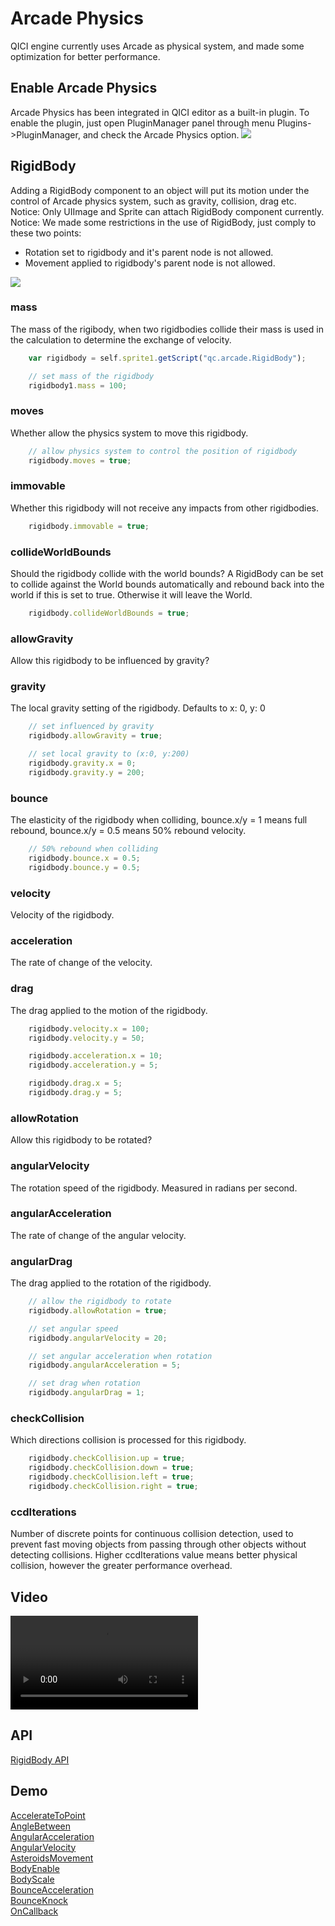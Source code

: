 # Arcade Physics

QICI engine currently uses Arcade as physical system, and made some optimization for better performance.

## Enable Arcade Physics

Arcade Physics has been integrated in QICI editor as a built-in plugin. To enable the plugin, just open PluginManager panel through menu Plugins->PluginManager, and check the Arcade Physics option.
![](images/import_arcade.png)

## RigidBody

Adding a RigidBody component to an object will put its motion under the control of Arcade physics system, such as gravity, collision, drag etc.    
Notice: Only UIImage and Sprite can attach RigidBody component currently.  
Notice: We made some restrictions in the use of RigidBody, just comply to these two points:
* Rotation set to rigidbody and it's parent node is not allowed.
* Movement applied to rigidbody's parent node is not allowed.

![](images/rigidbody.png)

### mass
The mass of the rigibody, when two rigidbodies collide their mass is used in the calculation to determine the exchange of velocity.

````javascript
    var rigidbody = self.sprite1.getScript("qc.arcade.RigidBody");

    // set mass of the rigidbody
    rigidbody1.mass = 100;
````

### moves
Whether allow the physics system to move this rigidbody.
````javascript
    // allow physics system to control the position of rigidbody
    rigidbody.moves = true;
````

### immovable
Whether this rigidbody will not receive any impacts from other rigidbodies.
````javascript
    rigidbody.immovable = true;
````

### collideWorldBounds
Should the rigidbody collide with the world bounds? A RigidBody can be set to collide against the World bounds automatically and rebound back into the world if this is set to true. Otherwise it will leave the World.

````javascript
    rigidbody.collideWorldBounds = true;
````

### allowGravity
Allow this rigidbody to be influenced by gravity?

### gravity
The local gravity setting of the rigidbody. Defaults to x: 0, y: 0

````javascript
    // set influenced by gravity
    rigidbody.allowGravity = true;

    // set local gravity to (x:0, y:200)
    rigidbody.gravity.x = 0;
    rigidbody.gravity.y = 200;
````

### bounce
The elasticity of the rigidbody when colliding, bounce.x/y = 1 means full rebound, bounce.x/y = 0.5 means 50% rebound velocity.

````javascript
    // 50% rebound when colliding
    rigidbody.bounce.x = 0.5;
    rigidbody.bounce.y = 0.5;
````

### velocity
Velocity of the rigidbody.

### acceleration
The rate of change of the velocity.

### drag
The drag applied to the motion of the rigidbody.

````javascript
    rigidbody.velocity.x = 100;
    rigidbody.velocity.y = 50;

    rigidbody.acceleration.x = 10;
    rigidbody.acceleration.y = 5;

    rigidbody.drag.x = 5;
    rigidbody.drag.y = 5;
````

### allowRotation
Allow this rigidbody to be rotated?

### angularVelocity
The rotation speed of the rigidbody. Measured in radians per second.

### angularAcceleration
The rate of change of the angular velocity.

### angularDrag
The drag applied to the rotation of the rigidbody.

````javascript
    // allow the rigidbody to rotate
    rigidbody.allowRotation = true;

    // set angular speed
    rigidbody.angularVelocity = 20;

    // set angular acceleration when rotation
    rigidbody.angularAcceleration = 5;

    // set drag when rotation
    rigidbody.angularDrag = 1;
````

### checkCollision
Which directions collision is processed for this rigidbody.
````javascript
    rigidbody.checkCollision.up = true;
    rigidbody.checkCollision.down = true;
    rigidbody.checkCollision.left = true;
    rigidbody.checkCollision.right = true;
````

### ccdIterations
Number of discrete points for continuous collision detection, used to prevent fast moving objects from passing through other objects without detecting collisions. Higher ccdIterations value means better physical collision, however the greater performance overhead.

## Video
<video controls="controls" src="../video/plugin_arcade.mp4"></video>

## API
[RigidBody API](http://docs.qiciengine.com/api/officialplugins/arcade/RigidBody.html)

## Demo
[AccelerateToPoint](http://engine.qiciengine.com/demo/ArcadePhysics/arcade_AccelerateToPoint/index.html)   
[AngleBetween](http://engine.qiciengine.com/demo/ArcadePhysics/arcade_AngleBetween/index.html)  
[AngularAcceleration](http://engine.qiciengine.com/demo/ArcadePhysics/arcade_AngularAcceleration/index.html)  
[AngularVelocity](http://engine.qiciengine.com/demo/ArcadePhysics/arcade_AngularVelocity/index.html)  
[AsteroidsMovement](http://engine.qiciengine.com/demo/ArcadePhysics/arcade_AsteroidsMovement/index.html)  
[BodyEnable](http://engine.qiciengine.com/demo/ArcadePhysics/arcade_BodyEnable/index.html)  
[BodyScale](http://engine.qiciengine.com/demo/ArcadePhysics/arcade_BodyScale/index.html)  
[BounceAcceleration](http://engine.qiciengine.com/demo/ArcadePhysics/arcade_BounceAcceleration/index.html)  
[BounceKnock](http://engine.qiciengine.com/demo/ArcadePhysics/arcade_BounceKnock/index.html)  
[OnCallback](http://engine.qiciengine.com/demo/ArcadePhysics/arcade_OnCallback/index.html)  

